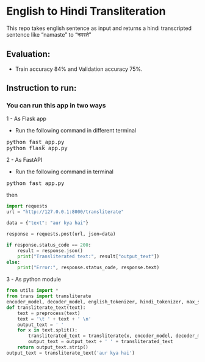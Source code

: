 # English to Hindi Transliteration
This repo takes english sentence as input and returns a hindi transcripted sentence like “namaste” to “नमस्ते” 

## Evaluation:
- Train accuracy 84% and Validation accuracy 75%.

## Instruction to run:
### You can run this app in two ways
1 - As Flask app
- Run the following command in different terminal

<pre>
python fast_app.py
python flask_app.py
</pre>

2 - As FastAPI
- Run the following command in terminal
<pre>
python fast_app.py
</pre>
then 
```python
import requests
url = "http://127.0.0.1:8000/transliterate"

data = {"text": "aur kya hai"}

response = requests.post(url, json=data)

if response.status_code == 200:
    result = response.json()
    print("Transliterated text:", result["output_text"])
else:
    print("Error:", response.status_code, response.text)
```

3 - As python module
```python
from utils import *
from trans import transliterate
encoder_model, decoder_model, english_tokenizer, hindi_tokenizer, max_sequence_length = model_init()
def transliterate_text(text):
    text = preprocess(text)
    text = '\t ' + text + ' \n'
    output_text = ' '
    for x in text.split():
        transliterated_text = transliterate(x, encoder_model, decoder_model, english_tokenizer, hindi_tokenizer, max_sequence_length)
        output_text = output_text + ' ' + transliterated_text
    return output_text.strip()
output_text = transliterate_text('aur kya hai')
```
